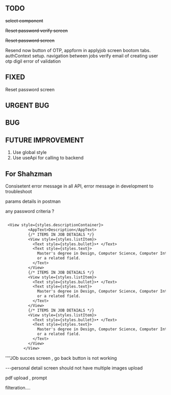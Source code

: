 ## TODO

~~select component~~

~~Reset password verify screen~~

~~Reset password screen~~

Resend now button of OTP,
appform in applyjob screen
bootom tabs.
authContext setup.
navigation between jobs
verify email of creating user otp digil error of validation

## FIXED

Reset password screen

## URGENT BUG

## BUG

## FUTURE IMPROVEMENT

1. Use global style
1. Use useApi for calling to backend

## For Shahzman

Consisetent error message in all API, error message in development to troubleshoot

params details in postman

any password criteria ?

```txt

 <View style={styles.descriptionContainer}>
          <AppText>Description</AppText>
          {/* ITEMS IN JOB DETAIALS */}
          <View style={styles.listItem}>
            <Text style={styles.bullet}>• </Text>
            <Text style={styles.text}>
              Master's degree in Design, Computer Science, Computer Interaction,
              or a related field.
            </Text>
          </View>
          {/* ITEMS IN JOB DETAIALS */}
          <View style={styles.listItem}>
            <Text style={styles.bullet}>• </Text>
            <Text style={styles.text}>
              Master's degree in Design, Computer Science, Computer Interaction,
              or a related field.
            </Text>
          </View>
          {/* ITEMS IN JOB DETAIALS */}
          <View style={styles.listItem}>
            <Text style={styles.bullet}>• </Text>
            <Text style={styles.text}>
              Master's degree in Design, Computer Science, Computer Interaction,
              or a related field.
            </Text>
          </View>
        </View>
```

''''JOb succes screen , go back button is not working

---personal detail screen should not have multiple images upload

pdf upload , prompt

filteration....
